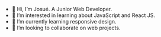 - 👋 Hi, I’m Josué. A Junior Web Developer.
- 👀 I’m interested in learning about JavaScript and React JS.
- 🌱 I’m currently learning responsive design.
- 💞️ I’m looking to collaborate on web projects.
